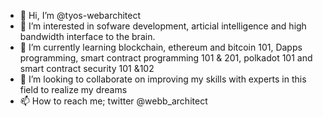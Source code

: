 - 👋 Hi, I’m @tyos-webarchitect
- 👀 I’m interested in sofware development, articial intelligence and high bandwidth interface to the brain.
- 🌱 I’m currently learning blockchain, ethereum and bitcoin 101, Dapps programming, smart contract programming 101 & 201, polkadot 101 and smart contract security 101 &102
- 💞️ I’m looking to collaborate on improving my skills with experts in this field to realize my dreams
- 📫 How to reach me; twitter @webb_architect

<!---
tyos-webarchitect/tyos-webarchitect is a ✨ special ✨ repository because its `README.md` (this file) appears on your GitHub profile.
You can click the Preview link to take a look at your changes.
--->
